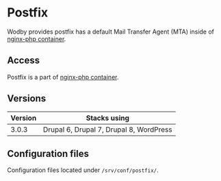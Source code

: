 # Postfix 

Wodby provides postfix has a default Mail Transfer Agent (MTA) inside of [nginx-php container](README.md).  

## Access

Postfix is a part of [nginx-php container](README.md).

## Versions

| Version | Stacks using |
| ------ | --------------------------------------- |
| 3.0.3  | Drupal 6, Drupal 7, Drupal 8, WordPress | 


## Configuration files

Configuration files located under `/srv/conf/postfix/`.